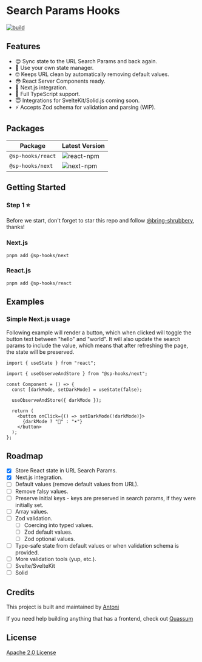 # Search Params Hooks

[![build](https://github.com/bring-shrubbery/sp-hooks/actions/workflows/ci.yml/badge.svg)](https://github.com/bring-shrubbery/sp-hooks/actions/workflows/ci.yml)

## Features

- 😌 Sync state to the URL Search Params and back again.
- 💪 Use your own state manager.
- 🤓 Keeps URL clean by automatically removing default values.
- 😳 React Server Components ready.
- 🚀 Next.js integration.
- 🤯 Full TypeScript support.
- 😇 Integrations for SvelteKit/Solid.js coming soon.
- ⚡️ Accepts Zod schema for validation and parsing (WIP).

## Packages

| Package           | Latest Version                                                 |
| ----------------- | -------------------------------------------------------------- |
| `@sp-hooks/react` | ![react-npm](https://img.shields.io/npm/v/%40sp-hooks%2Freact) |
| `@sp-hooks/next`  | ![next-npm](https://img.shields.io/npm/v/%40sp-hooks%2Fnext)   |

## Getting Started

### Step 1 ⭐️

Before we start, don't forget to star this repo and follow [@bring-shrubbery](https://github.com/bring-shrubbery), thanks!

### Next.js

`pnpm add @sp-hooks/next`

### React.js

`pnpm add @sp-hooks/react`

## Examples

### Simple Next.js usage

Following example will render a button, which when clicked will toggle the button text between "hello" and "world". It will also update the search params to include the value, which means that after refreshing the page, the state will be preserved.

```tsx
import { useState } from "react";

import { useObserveAndStore } from "@sp-hooks/next";

const Component = () => {
  const [darkMode, setDarkMode] = useState(false);

  useObserveAndStore({ darkMode });

  return (
    <button onClick={() => setDarkMode(!darkMode)}>
      {darkMode ? "🌚" : "☀️"}
    </button>
  );
};
```

## Roadmap

- [x] Store React state in URL Search Params.
- [x] Next.js integration.
- [ ] Default values (remove default values from URL).
- [ ] Remove falsy values.
- [ ] Preserve initial keys - keys are preserved in search params, if they were initially set.
- [ ] Array values.
- [ ] Zod validation.
  - [ ] Coercing into typed values.
  - [ ] Zod default values.
  - [ ] Zod optional values.
- [ ] Type-safe state from default values or when validation schema is provided.
- [ ] More validation tools (yup, etc.).
- [ ] Svelte/SvelteKit
- [ ] Solid

## Credits

This project is built and maintained by [Antoni](https://github.com/bring-shrubbery)

If you need help building anything that has a frontend, check out [Quassum](https://quassum.com)

## License

[Apache 2.0 License](./LICENSE)
